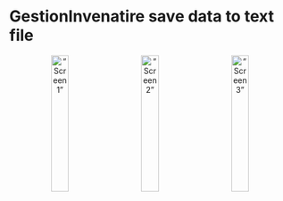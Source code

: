 # GestionInvenatire save data to text file

<p align="center">
<img alt=“Screen1” src="https://user-images.githubusercontent.com/35946656/184918652-bf0ec0c1-6ba3-4a44-b07d-4826e5eb0a3a.png" width="25%">
&nbsp; &nbsp; &nbsp; &nbsp;
  <img alt=“Screen2” src="https://user-images.githubusercontent.com/35946656/184918652-bf0ec0c1-6ba3-4a44-b07d-4826e5eb0a3a.png" width="25%">
  &nbsp; &nbsp; &nbsp; &nbsp;
  <img alt=“Screen3” src="https://user-images.githubusercontent.com/35946656/184918664-a4373ab6-85c6-4a8f-841e-41a555a72767.png" width="25%">
</p>
